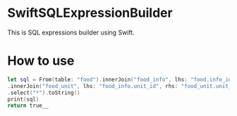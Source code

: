 # SwiftSQLExpressionBuilder
This is SQL expressions builder using Swift.

# How to use

~~~swift
let sql = From(table: "food").innerJoin("food_info", lhs: "food.info_id", rhs: "food_info.info_id")
.innerJoin("food_unit", lhs: "food_info.unit_id", rhs: "food_unit.unit_id").where_("food.state = ? And food.state != ?", args: [1,3])
.select("*").toString()
print(sql)
return true__
~~~